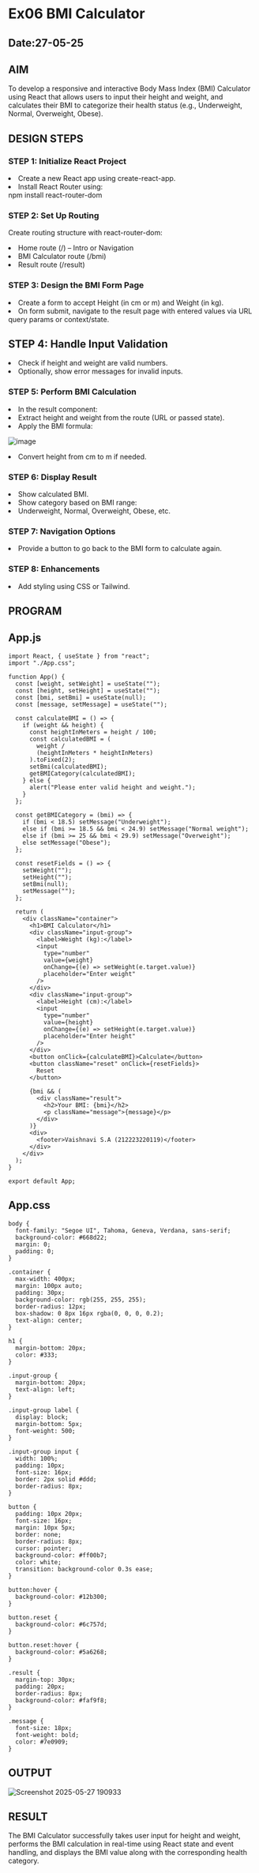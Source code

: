 # Ex06 BMI Calculator
## Date:27-05-25

## AIM
To develop a responsive and interactive Body Mass Index (BMI) Calculator using React that allows users to input their height and weight, and calculates their BMI to categorize their health status (e.g., Underweight, Normal, Overweight, Obese).

## DESIGN STEPS

### STEP 1: Initialize React Project

<li>Create a new React app using create-react-app.</li>
<li>Install React Router using:</li>
npm install react-router-dom

### STEP 2: Set Up Routing

Create routing structure with react-router-dom:

<li>Home route (/) – Intro or Navigation</li>

<li>BMI Calculator route (/bmi)</li>

<li>Result route (/result)</li>

### STEP 3: Design the BMI Form Page

<li>Create a form to accept Height (in cm or m) and Weight (in kg).</li>

<li>On form submit, navigate to the result page with entered values via URL query params or context/state.</li>

## STEP 4: Handle Input Validation

<li>Check if height and weight are valid numbers.</li>

<li>Optionally, show error messages for invalid inputs.</li>

### STEP 5: Perform BMI Calculation

<li>In the result component:

<li>Extract height and weight from the route (URL or passed state).</li>

<li>Apply the BMI formula:</li>

![image](https://github.com/user-attachments/assets/ec785506-c96b-489e-8783-fb1a5d36101a)
​
 
<li>Convert height from cm to m if needed.</li></li>

### STEP 6: Display Result

<li>Show calculated BMI.</li>

<li>Show category based on BMI range:

<li>Underweight, Normal, Overweight, Obese, etc.</li></li>

### STEP 7: Navigation Options

<li>Provide a button to go back to the BMI form to calculate again.</li>

### STEP 8: Enhancements

<li>Add styling using CSS or Tailwind.</li>

## PROGRAM
## App.js
```
import React, { useState } from "react";
import "./App.css";

function App() {
  const [weight, setWeight] = useState("");
  const [height, setHeight] = useState("");
  const [bmi, setBmi] = useState(null);
  const [message, setMessage] = useState("");

  const calculateBMI = () => {
    if (weight && height) {
      const heightInMeters = height / 100;
      const calculatedBMI = (
        weight /
        (heightInMeters * heightInMeters)
      ).toFixed(2);
      setBmi(calculatedBMI);
      getBMICategory(calculatedBMI);
    } else {
      alert("Please enter valid height and weight.");
    }
  };

  const getBMICategory = (bmi) => {
    if (bmi < 18.5) setMessage("Underweight");
    else if (bmi >= 18.5 && bmi < 24.9) setMessage("Normal weight");
    else if (bmi >= 25 && bmi < 29.9) setMessage("Overweight");
    else setMessage("Obese");
  };

  const resetFields = () => {
    setWeight("");
    setHeight("");
    setBmi(null);
    setMessage("");
  };

  return (
    <div className="container">
      <h1>BMI Calculator</h1>
      <div className="input-group">
        <label>Weight (kg):</label>
        <input
          type="number"
          value={weight}
          onChange={(e) => setWeight(e.target.value)}
          placeholder="Enter weight"
        />
      </div>
      <div className="input-group">
        <label>Height (cm):</label>
        <input
          type="number"
          value={height}
          onChange={(e) => setHeight(e.target.value)}
          placeholder="Enter height"
        />
      </div>
      <button onClick={calculateBMI}>Calculate</button>
      <button className="reset" onClick={resetFields}>
        Reset
      </button>

      {bmi && (
        <div className="result">
          <h2>Your BMI: {bmi}</h2>
          <p className="message">{message}</p>
        </div>
      )}
      <div>
        <footer>Vaishnavi S.A (212223220119)</footer>
      </div>
    </div>
  );
}

export default App;
```

## App.css
```
body {
  font-family: "Segoe UI", Tahoma, Geneva, Verdana, sans-serif;
  background-color: #668d22;
  margin: 0;
  padding: 0;
}

.container {
  max-width: 400px;
  margin: 100px auto;
  padding: 30px;
  background-color: rgb(255, 255, 255);
  border-radius: 12px;
  box-shadow: 0 8px 16px rgba(0, 0, 0, 0.2);
  text-align: center;
}

h1 {
  margin-bottom: 20px;
  color: #333;
}

.input-group {
  margin-bottom: 20px;
  text-align: left;
}

.input-group label {
  display: block;
  margin-bottom: 5px;
  font-weight: 500;
}

.input-group input {
  width: 100%;
  padding: 10px;
  font-size: 16px;
  border: 2px solid #ddd;
  border-radius: 8px;
}

button {
  padding: 10px 20px;
  font-size: 16px;
  margin: 10px 5px;
  border: none;
  border-radius: 8px;
  cursor: pointer;
  background-color: #ff00b7;
  color: white;
  transition: background-color 0.3s ease;
}

button:hover {
  background-color: #12b300;
}

button.reset {
  background-color: #6c757d;
}

button.reset:hover {
  background-color: #5a6268;
}

.result {
  margin-top: 30px;
  padding: 20px;
  border-radius: 8px;
  background-color: #faf9f8;
}

.message {
  font-size: 18px;
  font-weight: bold;
  color: #7e0909;
}
```




## OUTPUT

![Screenshot 2025-05-27 190933](https://github.com/user-attachments/assets/48d56a2a-ffa9-4f14-971d-9d6b75297ff9)



## RESULT
The BMI Calculator successfully takes user input for height and weight, performs the BMI calculation in real-time using React state and event handling, and displays the BMI value along with the corresponding health category.
